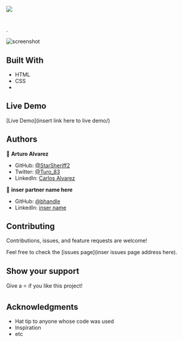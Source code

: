 ![](https://img.shields.io/badge/Microverse-blueviolet)

# <insert title of project here>

> <insert brief description here> 

<Insert long description here including what were the projects objectives>.

![screenshot](./assets/README/tnw-responsive-design-screenshot.jpeg)

## Built With

- HTML
- CSS
- <inser any other technologies or tools used here>

## Live Demo

[Live Demo](insert link here to live demo/)

## Authors

👤 **Arturo Alvarez**

- GitHub: [@StarSheriff2](https://github.com/StarSheriff2)
- Twitter: [@Turo_83](https://twitter.com/Turo_83)
- LinkedIn: [Carlos Alvarez](https://www.linkedin.com/in/carlosalvarezveroy/)

👤 **inser partner name here**

- GitHub: [@bhandle](https://github.com/username)
- LinkedIn: [inser name](https://linkedin.com/in/username)

## Contributing

Contributions, issues, and feature requests are welcome!

Feel free to check the [issues page](inser issues page address here).

## Show your support

Give a ⭐️ if you like this project!

## Acknowledgments

- Hat tip to anyone whose code was used
- Inspiration
- etc
